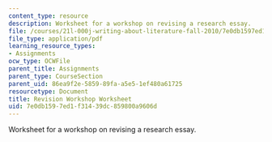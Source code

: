 ```yaml
---
content_type: resource
description: Worksheet for a workshop on revising a research essay.
file: /courses/21l-000j-writing-about-literature-fall-2010/7e0db1597ed1f31439dc859800a9606d_MIT21L_000JF10_assn04.pdf
file_type: application/pdf
learning_resource_types:
- Assignments
ocw_type: OCWFile
parent_title: Assignments
parent_type: CourseSection
parent_uid: 86ea9f2e-5859-89fa-a5e5-1ef480a61725
resourcetype: Document
title: Revision Workshop Worksheet
uid: 7e0db159-7ed1-f314-39dc-859800a9606d
---
```

Worksheet for a workshop on revising a research essay.

